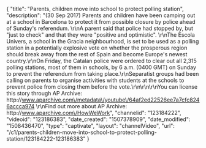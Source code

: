 {
    "title": "Parents, children move into school to protect polling station",
    "description": "(30 Sep 2017) Parents and children have been camping out at a school in Barcelona to protect it from possible closure by police ahead of Sunday's referendum. \r\nA parent said that police had stopped by, but \"just to check\" and that they were \"positive and optimistic\". \r\nThe Escola Univers, a school in the Gracia neighbourhood, is set to be used as a polling station in a potentially explosive vote on whether the prosperous region should break away from the rest of Spain and become Europe's newest country.\r\nOn Friday, the Catalan police were ordered to clear out all 2,315 polling stations, most of them in schools, by 6 a.m. (0400 GMT) on Sunday to prevent the referendum from taking place.\r\nSeparatist groups had been calling on parents to organise activities with students at the schools to prevent police from closing them before the vote.\r\n\r\n\r\nYou can license this story through AP Archive: http:\/\/www.aparchive.com\/metadata\/youtube\/64af2ed22526ee7a7cfc8246accca974 \r\nFind out more about AP Archive: http:\/\/www.aparchive.com\/HowWeWork",
    "channelid": "123184222",
    "videoid": "123186383",
    "date_created": "1507378909",
    "date_modified": "1508436470",
    "type": "captivate",
    "layout": "channelVideo",
    "url": "\/c1\/parents-children-move-into-school-to-protect-polling-station\/123184222-123186383"
}